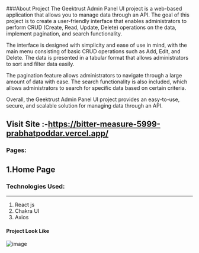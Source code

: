 ###About Project
The Geektrust Admin Panel UI project is a web-based application that allows you to manage data through an API. The goal of this project is to create a user-friendly interface that enables administrators to perform CRUD (Create, Read, Update, Delete) operations on the data, implement pagination, and search functionality.

The interface is designed with simplicity and ease of use in mind, with the main menu consisting of basic CRUD operations such as Add, Edit, and Delete. The data is presented in a tabular format that allows administrators to sort and filter data easily.

The pagination feature allows administrators to navigate through a large amount of data with ease. The search functionality is also included, which allows administrators to search for specific data based on certain criteria.

Overall, the Geektrust Admin Panel UI project provides an easy-to-use, secure, and scalable solution for managing data through an API.
## Visit Site :-https://bitter-measure-5999-prabhatpoddar.vercel.app/

### Pages:

1.Home Page
---



### Technologies Used:

---

1. React js
2. Chakra UI
3. Axios


#### Project Look Like 
![image](https://user-images.githubusercontent.com/98205449/227981634-2dacb439-4a7f-4fa3-a3ad-ab4bee6103ab.png)


